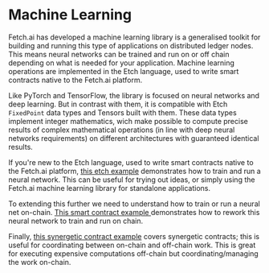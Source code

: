 # Machine Learning

Fetch.ai has developed a machine learning library is a generalised toolkit for building and running this type of applications on distributed ledger nodes. This means neural networks can be trained and run on or off chain depending on what is needed for your application. Machine learning operations are implemented in the Etch language, used to write smart contracts native to the Fetch.ai platform.

Like PyTorch and TensorFlow, the library is focused on neural networks and deep learning. But in contrast with them, it is compatible with Etch `FixedPoint` data types and Tensors built with them. These data types implement integer mathematics, wich make possible to compute precise results of complex mathematical operations (in line with deep neural networks requirements) on different architectures with guaranteed identical results.

If you're new to the Etch language, used to write smart contracts native to the Fetch.ai platform,
<a href="/machine-learning/basic-etch-example" target=_blank>this etch example</a> demonstrates how to train and run a neural network.
This can be useful for trying out ideas, or simply using the Fetch.ai machine learning library for standalone applications.

To extending this further we need to understand how to train or run a neural net on-chain. 
<a href="/machine-learning/smart-contract-example" target=_blank>This smart contract example </a> demonstrates how to rework this neural network to train and run on chain.

Finally, <a href="/machine-learning/synergetic-contract-example" target=_blank>this synergetic contract example</a> covers synergetic contracts; this is useful for coordinating between on-chain and off-chain work.
This is great for executing expensive computations off-chain but coordinating/managing the work on-chain. 
